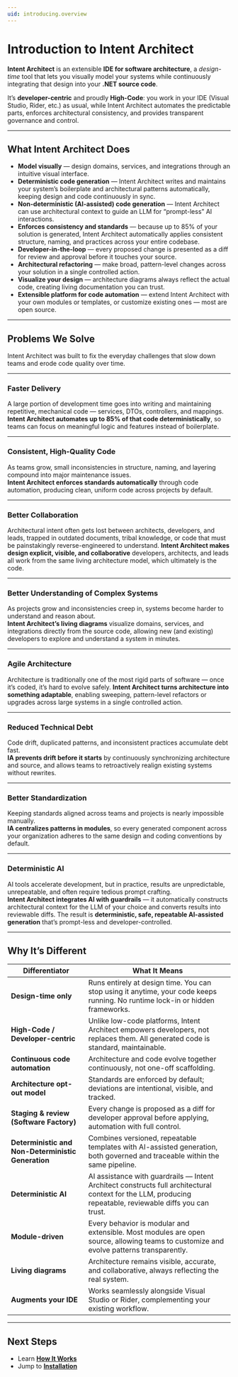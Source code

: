 ```yaml
---
uid: introducing.overview
---
```

# Introduction to Intent Architect

**Intent Architect** is an extensible **IDE for software architecture**, a *design-time* tool that lets you visually model your systems while continuously integrating that design into your **.NET source code**.

It’s **developer-centric** and proudly **High-Code**: you work in your IDE (Visual Studio, Rider, etc.) as usual, while Intent Architect automates the predictable parts, enforces architectural consistency, and provides transparent governance and control.

---

## What Intent Architect Does

- **Model visually** — design domains, services, and integrations through an intuitive visual interface.  
- **Deterministic code generation** — Intent Architect writes and maintains your system’s boilerplate and architectural patterns automatically, keeping design and code continuously in sync.  
- **Non-deterministic (AI-assisted) code generation** — Intent Architect can use architectural context to guide an LLM for “prompt-less” AI interactions.  
- **Enforces consistency and standards** — because up to 85% of your solution is generated, Intent Architect automatically applies consistent structure, naming, and practices across your entire codebase.  
- **Developer-in-the-loop** — every proposed change is presented as a diff for review and approval before it touches your source.  
- **Architectural refactoring** — make broad, pattern-level changes across your solution in a single controlled action.  
- **Visualize your design** — architecture diagrams always reflect the actual code, creating living documentation you can trust.  
- **Extensible platform for code automation** — extend Intent Architect with your own modules or templates, or customize existing ones — most are open source.

---

## Problems We Solve

Intent Architect was built to fix the everyday challenges that slow down teams and erode code quality over time.

---

### Faster Delivery

A large portion of development time goes into writing and maintaining repetitive, mechanical code — services, DTOs, controllers, and mappings.
**Intent Architect automates up to 85% of that code deterministically**, so teams can focus on meaningful logic and features instead of boilerplate.

---

### Consistent, High-Quality Code

As teams grow, small inconsistencies in structure, naming, and layering compound into major maintenance issues.  
**Intent Architect enforces standards automatically** through code automation, producing clean, uniform code across projects by default.

---

### Better Collaboration

Architectural intent often gets lost between architects, developers, and leads, trapped in outdated documents, tribal knowledge, or code that must be painstakingly reverse-engineered to understand.
**Intent Architect makes design explicit, visible, and collaborative**  developers, architects, and leads all work from the same living architecture model, which ultimately is the code.

---

### Better Understanding of Complex Systems

As projects grow and inconsistencies creep in, systems become harder to understand and  reason about.  
**Intent Architect’s living diagrams** visualize domains, services, and integrations directly from the source code, allowing new (and existing) developers to explore and understand a system in minutes.

---

### Agile Architecture

Architecture is traditionally one of the most rigid parts of software — once it’s coded, it’s hard to evolve safely.
**Intent Architect turns architecture into something adaptable**, enabling sweeping, pattern-level refactors or upgrades across large systems in a single controlled action.

---

### Reduced Technical Debt

Code drift, duplicated patterns, and inconsistent practices accumulate debt fast.  
**IA prevents drift before it starts** by continuously synchronizing architecture and source, and allows teams to retroactively realign existing systems without rewrites.

---

### Better Standardization

Keeping standards aligned across teams and projects is nearly impossible manually.  
**IA centralizes patterns in modules**, so every generated component across your organization adheres to the same design and coding conventions by default.

---

### Deterministic AI

AI tools accelerate development, but in practice, results are unpredictable, unrepeatable, and often require tedious prompt crafting.  
**Intent Architect integrates AI with guardrails** — it automatically constructs architectural context for the LLM of your choice and converts results into reviewable diffs. The result is **deterministic, safe, repeatable AI-assisted generation** that’s prompt-less and developer-controlled.

---

## Why It’s Different

| Differentiator | What It Means |
|----------------|---------------|
| **Design-time only** | Runs entirely at design time. You can stop using it anytime, your code keeps running. No runtime lock-in or hidden frameworks. |
| **High-Code / Developer-centric** | Unlike low-code platforms, Intent Architect empowers developers, not replaces them. All generated code is standard, maintainable. |
| **Continuous code automation** | Architecture and code evolve together continuously, not one-off scaffolding. |
| **Architecture opt-out model** | Standards are enforced by default; deviations are intentional, visible, and tracked. |
| **Staging & review (Software Factory)** | Every change is proposed as a diff for developer approval before applying, automation with full control. |
| **Deterministic and Non-Deterministic Generation** | Combines versioned, repeatable templates with AI-assisted generation, both governed and traceable within the same pipeline. |
| **Deterministic AI** | AI assistance with guardrails — Intent Architect constructs full architectural context for the LLM, producing repeatable, reviewable diffs you can trust. |
| **Module-driven** | Every behavior is modular and extensible. Most modules are open source, allowing teams to customize and evolve patterns transparently. |
| **Living diagrams** | Architecture remains visible, accurate, and collaborative, always reflecting the real system. |
| **Augments your IDE** | Works seamlessly alongside Visual Studio or Rider, complementing your existing workflow. |


---

## Next Steps

- Learn **[How It Works](how-it-works.md)**  
- Jump to **[Installation](installation.md)**
